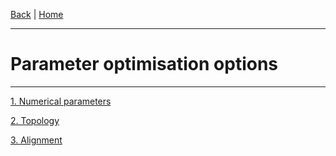 [Back](./Index.md) | [Home](../Home.md)

---
#  Parameter optimisation options
---


[1. Numerical parameters](./Optimisation/Optimisation_NumericalParameters.md)

[2. Topology](./Optimisation/Optimisation_Topology.md)

[3. Alignment](./Optimisation/Optimisation_Alignment.md)
